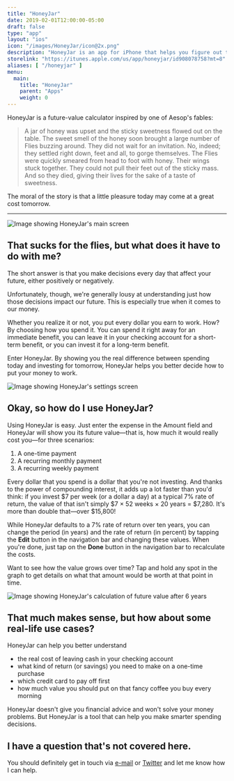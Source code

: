 ```yaml
---
title: "HoneyJar"
date: 2019-02-01T12:00:00-05:00
draft: false
type: "app"
layout: "ios"
icon: "/images/HoneyJar/icon@2x.png"
description: "HoneyJar is an app for iPhone that helps you figure out the real cost of your spending."
storelink: "https://itunes.apple.com/us/app/honeyjar/id908078758?mt=8"
aliases: [ "/honeyjar" ]
menu:
  main:
    title: "HoneyJar"
    parent: "Apps"
    weight: 0
---
```


HoneyJar is a future-value calculator inspired by one of Aesop's fables:

> A jar of honey was upset and the sticky sweetness flowed out on the table. The sweet smell of the honey soon brought a large number of Flies buzzing around. They did not wait for an invitation. No, indeed; they settled right down, feet and all, to gorge themselves. The Flies were quickly smeared from head to foot with honey. Their wings stuck together. They could not pull their feet out of the sticky mass. And so they died, giving their lives for the sake of a taste of sweetness.

The moral of the story is that a little pleasure today may come at a great cost tomorrow.

---

<img class="halfwidth center" src="/images/HoneyJar/main-screen.png" alt="Image showing HoneyJar's main screen">

## That sucks for the flies, but what does it have to do with me?

The short answer is that you make decisions every day that affect your future, either positively or negatively.

Unfortunately, though, we're generally lousy at understanding just how those decisions impact our future. This is especially true when it comes to our money.

Whether you realize it or not, you put every dollar you earn to work. How? By choosing how you spend it. You can spend it right away for an immediate benefit, you can leave it in your checking account for a short-term benefit, or you can invest it for a long-term benefit.

Enter HoneyJar. By showing you the real difference between spending today and investing for tomorrow, HoneyJar helps you better decide how to put your money to work.

<img class="halfwidth center" src="/images/HoneyJar/settings.png" alt="Image showing HoneyJar's settings screen">

## Okay, so how do I use HoneyJar?

Using HoneyJar is easy. Just enter the expense in the Amount field and HoneyJar will show you its future value—that is, how much it would really cost you—for three scenarios:

1. A one-time payment
2. A recurring monthly payment
3. A recurring weekly payment

Every dollar that you spend is a dollar that you're not investing. And thanks to the power of compounding interest, it adds up a lot faster than you'd think: if you invest $7 per week (or a dollar a day) at a typical 7% rate of return, the value of that isn't simply $7 × 52 weeks × 20 years = $7,280. It's more than double that—over $15,800!

While HoneyJar defaults to a 7% rate of return over ten years, you can change the period (in years) and the rate of return (in percent) by tapping the **Edit** button in the navigation bar and changing these values. When you're done, just tap on the **Done** button in the navigation bar to recalculate the costs.

Want to see how the value grows over time? Tap and hold any spot in the graph to get details on what that amount would be worth at that point in time.

<img class="halfwidth center" src="/images/HoneyJar/results.png" alt="Image showing HoneyJar's calculation of future value after 6 years">

## That much makes sense, but how about some real-life use cases?

HoneyJar can help you better understand

- the real cost of leaving cash in your checking account
- what kind of return (or savings) you need to make on a one-time purchase
- which credit card to pay off first
- how much value you should put on that fancy coffee you buy every morning

HoneyJar doesn't give you financial advice and won't solve your money problems. But HoneyJar is a tool that can help you make smarter spending decisions.
 
## I have a question that's not covered here.

You should definitely get in touch via [e-mail](/contact-us) or [Twitter](https://twitter.com/DroppedBitsHQ) and let me know how I can help.